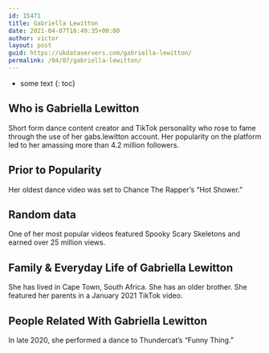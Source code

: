 ```yaml
---
id: 15471
title: Gabriella Lewitton
date: 2021-04-07T16:49:35+00:00
author: victor
layout: post
guid: https://ukdataservers.com/gabriella-lewitton/
permalink: /04/07/gabriella-lewitton/
---
```


* some text
{: toc}


## Who is Gabriella Lewitton



Short form dance content creator and TikTok personality who rose to fame through the use of her gabs.lewitton account. Her popularity on the platform led to her amassing more than 4.2 million followers.

                
                
                
## Prior to Popularity



Her oldest dance video was set to Chance The Rapper&#8217;s &#8220;Hot Shower.&#8221;

                
                
                
## Random data



One of her most popular videos featured Spooky Scary Skeletons and earned over 25 million views.  

                
                
                
## Family & Everyday Life of Gabriella Lewitton



She has lived in Cape Town, South Africa. She has an older brother. She featured her parents in a January 2021 TikTok video.

                
                
                
## People Related With Gabriella Lewitton



In late 2020, she performed a dance to Thundercat&#8217;s &#8220;Funny Thing.&#8221; 

                
              
            
          
          
          